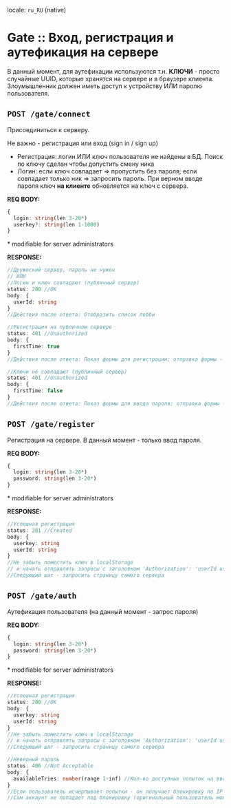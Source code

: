 locale: `ru_RU` (native)

# Gate :: Вход, регистрация и аутефикация на сервере

В данный момент, для аутефикации используются т.н. **КЛЮЧИ** - просто случайные UUID, которые хранятся на сервере и в браузере клиента. Злоумышленник должен иметь доступ к устройству ИЛИ паролю пользователя.

## `POST /gate/connect`

Присоединиться к серверу.

Не важно - регистрация или вход (sign in / sign up)

- Регистрация: логин ИЛИ ключ пользователя не найдены в БД. Поиск по ключу сделан чтобы допустить смену ника
- Логин: если ключ совпадает => пропустить без пароля; если совпадает только ник => запросить пароль. При верном вводе пароля ключ **на клиенте** обновляется на ключ с сервера.

**REQ BODY:**

```ts
{
  login: string(len 3-20*)
  userkey?: string(len 1-1000)
}
```

\* modifiable for server administrators

**RESPONSE:**

```ts
//Дружеский сервер, пароль не нужен
// ИЛИ
//Логин и ключ совпадают (публичный сервер)
status: 200 //OK
body: {
  userId: string
}
//Действия после ответа: Отобразить список лобби
```

```ts
//Регистрация на публичном сервере
status: 401 //Unauthorized
body: {
  firstTime: true
}
//Действия после ответа: Показ формы для регистрации; отправка формы - POST /gate/register
```

```ts
//Ключи не совпадают (публичный сервер)
status: 401 //Unauthorized
body: {
  firstTime: false
}
//Действия после ответа: Показ формы для ввода пароля; отправка формы - POST /gate/auth
```

## `POST /gate/register`

Регистрация на сервере. В данный момент - только ввод пароля.

**REQ BODY:**

```ts
{
  login: string(len 3-20*)
  password: string(len 3-20*)
}
```

\* modifiable for server administrators

**RESPONSE:**

```ts
//Успешная регистрация
status: 201 //Created
body: {
  userkey: string
  userId: string
}
//Не забыть поместить ключ в localStorage
// и начать отправлять запросы с заголовком 'Authorization': 'userId userkey'
//Следующий шаг - запросить страницу самого сервера
```

## `POST /gate/auth`

Аутефикация пользователя (на данный момент - запрос пароля)

**REQ BODY:**

```ts
{
  login: string(len 3-20*)
  password: string(len 3-20*)
}
```

\* modifiable for server administrators

**RESPONSE:**

```ts
//Успешная регистрация
status: 200 //OK
body: {
  userkey: string
  userId: string
}
//Не забыть поместить ключ в localStorage
// и начать отправлять запросы с заголовком 'Authorization': 'userId userkey'
//Следующий шаг - запросить страницу самого сервера
```

```ts
//Неверный пароль
status: 406 //Not Acceptable
body: {
  availableTries: number(range 1-inf) //Кол-во доступных попыток на ввод пароля
}
//Если пользователь исчерпывает попытки - он получает блокировку по IP на сервере.
//Сам аккаунт не попадает под блокировку (оригинальный пользователь может в него зайти без проблем)
```
